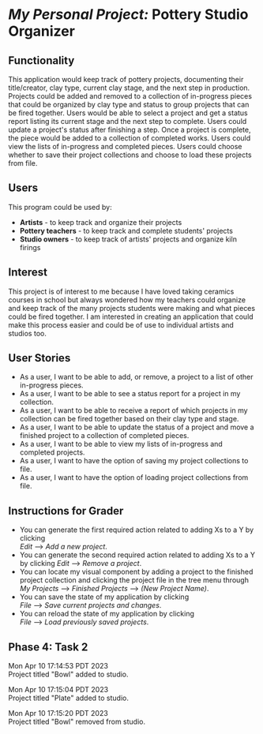 # *My Personal Project:* Pottery Studio Organizer 

## Functionality ##
This application would keep track of pottery projects, 
documenting their title/creator, clay type, current clay stage, 
and the next step in production. Projects could be added and
removed to a collection of in-progress pieces that could be 
organized by clay type and status to group projects that can 
be fired together. Users would be able to select a project 
and get a status report listing its current stage and the 
next step to complete. Users could update a project's status 
after finishing a step. Once a project is complete, the piece 
would be added to a collection of completed works. Users could
view the lists of in-progress and completed pieces.
Users could choose whether to save their project collections 
and choose to load these projects from file.

## Users
This program could be used by:
- **Artists** - to keep track and organize their projects
- **Pottery teachers** - to keep track and complete students' 
projects
- **Studio owners** - to keep track of artists' projects and 
organize kiln firings

## Interest
This project is of interest to me because I have loved taking
ceramics courses in school but always wondered how my teachers
could organize and keep track of the many projects students 
were making and what pieces could be fired together. I am 
interested in creating an application that could make this 
process easier and could be of use to individual artists and 
studios too. 

## User Stories
- As a user, I want to be able to add, or remove, a project 
to a list of other in-progress pieces.
- As a user, I want to be able to see a status report for a 
project in my collection.
- As a user, I want to be able to receive a report of which 
projects in my collection can be fired together based on their
clay type and stage.
- As a user, I want to be able to update the status of a project 
and move a finished project to a collection of completed pieces.
- As a user, I want to be able to view my lists of in-progress
and completed projects.
- As a user, I want to have the option of saving my project collections to file.
- As a user, I want to have the option of loading project collections from file.

## Instructions for Grader

- You can generate the first required action related to adding Xs to a Y by clicking  
*Edit* --> *Add a new project*.
- You can generate the second required action related to adding Xs to a Y by clicking
  *Edit* --> *Remove a project*.
- You can locate my visual component by adding a project to the finished project collection
and clicking the project file in the tree menu through *My Projects* 
--> *Finished Projects* --> *(New Project Name)*.
- You can save the state of my application by clicking  
  *File* --> *Save current projects and changes*.
- You can reload the state of my application by clicking  
  *File* --> *Load previously saved projects*.

## Phase 4: Task 2
Mon Apr 10 17:14:53 PDT 2023
\
Project titled "Bowl" added to studio.

Mon Apr 10 17:15:04 PDT 2023
\
Project titled "Plate" added to studio.

Mon Apr 10 17:15:20 PDT 2023
\
Project titled "Bowl" removed from studio.